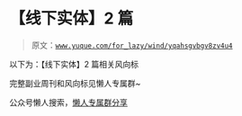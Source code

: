 # 【线下实体】2 篇

> 原文：[`www.yuque.com/for_lazy/wind/yqahsgvbgv8zv4u4`](https://www.yuque.com/for_lazy/wind/yqahsgvbgv8zv4u4)

以下为：【线下实体】2 篇相关风向标

完整副业周刊和风向标见懒人专属群~

公众号懒人搜索，[懒人专属群分享](https://lazybook.fun/#/blog/group)